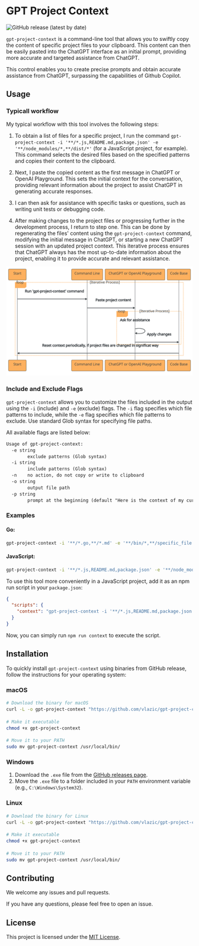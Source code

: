 # GPT Project Context

![GitHub release (latest by date)](https://img.shields.io/github/v/release/vlazic/gpt-project-context)

`gpt-project-context` is a command-line tool that allows you to swiftly copy the content of specific project files to your clipboard. This content can then be easily pasted into the ChatGPT interface as an initial prompt, providing more accurate and targeted assistance from ChatGPT.

This control enables you to create precise prompts and obtain accurate assistance from ChatGPT, surpassing the capabilities of Github Copilot.

## Usage

### Typicall workflow

My typical workflow with this tool involves the following steps:

1. To obtain a list of files for a specific project, I run the command `gpt-project-context -i '**/*.js,README.md,package.json' -e '**/node_modules/*,**/dist/*'` (for a JavaScript project, for example). This command selects the desired files based on the specified patterns and copies their content to the clipboard.

2. Next, I paste the copied content as the first message in ChatGPT or OpenAI Playground. This sets the initial context for the conversation, providing relevant information about the project to assist ChatGPT in generating accurate responses.

3. I can then ask for assistance with specific tasks or questions, such as writing unit tests or debugging code.

4. After making changes to the project files or progressing further in the development process, I return to step one. This can be done by regenerating the files' content using the `gpt-project-context` command, modifying the initial message in ChatGPT, or starting a new ChatGPT session with an updated project context. This iterative process ensures that ChatGPT always has the most up-to-date information about the project, enabling it to provide accurate and relevant assistance.

![Sequence Diagram](.github/docs/workflow-sequence-diagram.svg)

### Include and Exclude Flags

`gpt-project-context` allows you to customize the files included in the output using the `-i` (include) and `-e` (exclude) flags. The `-i` flag specifies which file patterns to include, while the `-e` flag specifies which file patterns to exclude. Use standard Glob syntax for specifying file paths.

All available flags are listed below:

```txt
Usage of gpt-project-context:
  -e string
        exclude patterns (Glob syntax)
  -i string
        include patterns (Glob syntax)
  -n    no action, do not copy or write to clipboard
  -o string
        output file path
  -p string
        prompt at the beginning (default "Here is the context of my current project. Just respond with 'OK' and wait for the instructions:")
```

### Examples

#### Go:

```sh
gpt-project-context -i '**/*.go,**/*.md' -e '**/bin/*,**/specific_file.go'
```

#### JavaScript:

```sh
gpt-project-context -i '**/*.js,README.md,package.json' -e '**/node_modules/*,**/dist/*'
```

To use this tool more conveniently in a JavaScript project, add it as an npm run script in your `package.json`:

```json
{
  "scripts": {
    "context": "gpt-project-context -i '**/*.js,README.md,package.json' -e '**/node_modules/*,**/dist/*'"
  }
}
```

Now, you can simply run `npm run context` to execute the script.

## Installation

To quickly install `gpt-project-context` using binaries from GitHub release, follow the instructions for your operating system:

### macOS

```sh
# Download the binary for macOS
curl -L -o gpt-project-context "https://github.com/vlazic/gpt-project-context/releases/download/v1.1.0/gpt-project-context-macos"

# Make it executable
chmod +x gpt-project-context

# Move it to your PATH
sudo mv gpt-project-context /usr/local/bin/
```

### Windows

1. Download the `.exe` file from the [GitHub releases page](https://github.com/vlazic/gpt-project-context/releases).
2. Move the `.exe` file to a folder included in your `PATH` environment variable (e.g., `C:\Windows\System32`).

### Linux

```sh
# Download the binary for Linux
curl -L -o gpt-project-context "https://github.com/vlazic/gpt-project-context/releases/download/v1.1.0/gpt-project-context-linux"

# Make it executable
chmod +x gpt-project-context

# Move it to your PATH
sudo mv gpt-project-context /usr/local/bin/
```

## Contributing

We welcome any issues and pull requests.

If you have any questions, please feel free to open an issue.

## License

This project is licensed under the [MIT License](LICENSE).
